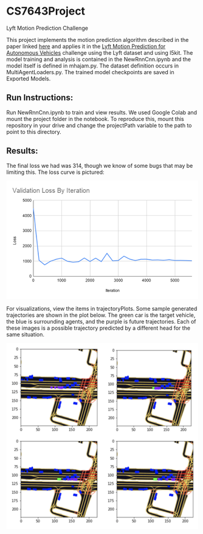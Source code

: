 # CS7643Project
Lyft Motion Prediction Challenge

This project implements the motion prediction algorithm described in the paper linked [here](https://arxiv.org/abs/2005.02545) and applies it in the [Lyft Motion Prediction for Autonomous Vehicles](https://www.kaggle.com/c/lyft-motion-prediction-autonomous-vehicles) challenge using the Lyft dataset and using l5kit. The model training and analysis is contained in the NewRnnCnn.ipynb and the model itself is defined in mhajam.py. The dataset definition occurs in MultiAgentLoaders.py. The trained model checkpoints are saved in Exported Models.

## Run Instructions:
Run NewRnnCnn.ipynb to train and view results. We used Google Colab and mount the project folder in the notebook. To reproduce this, mount this repository in your drive and change the projectPath variable to the path to point to this directory. 

## Results:
The final loss we had was 314, though we know of some bugs that may be limiting this. The loss curve is pictured:

![Loss](trajectoryPlots/loss.png)

For visualizations, view the items in trajectoryPlots. Some sample generated trajectories are shown in the plot below. The green car is the target vehicle, the blue is surrounding agents, and the purple is future trajectories. Each of these images is a possible trajectory predicted by a different head for the same situation.

![Trajectories](trajectoryPlots/MultiHeads.png)
